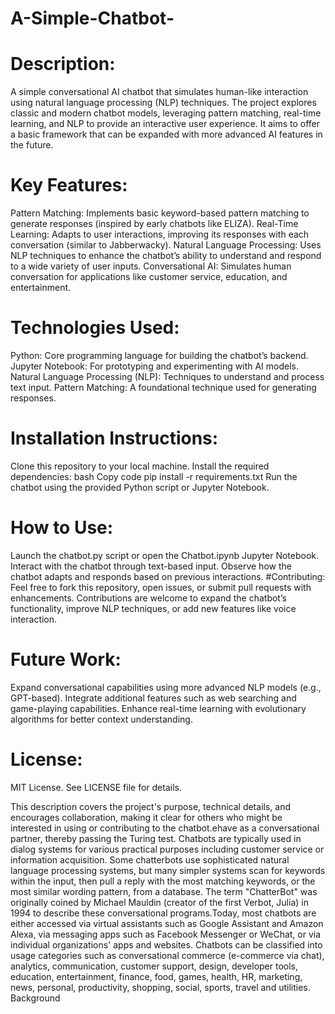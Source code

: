# A-Simple-Chatbot-
# Description:
A simple conversational AI chatbot that simulates human-like interaction using natural language processing (NLP) techniques. The project explores classic and modern chatbot models, leveraging pattern matching, real-time learning, and NLP to provide an interactive user experience. It aims to offer a basic framework that can be expanded with more advanced AI features in the future.

# Key Features:
Pattern Matching: Implements basic keyword-based pattern matching to generate responses (inspired by early chatbots like ELIZA).
Real-Time Learning: Adapts to user interactions, improving its responses with each conversation (similar to Jabberwacky).
Natural Language Processing: Uses NLP techniques to enhance the chatbot’s ability to understand and respond to a wide variety of user inputs.
Conversational AI: Simulates human conversation for applications like customer service, education, and entertainment.
# Technologies Used:
Python: Core programming language for building the chatbot’s backend.
Jupyter Notebook: For prototyping and experimenting with AI models.
Natural Language Processing (NLP): Techniques to understand and process text input.
Pattern Matching: A foundational technique used for generating responses.
# Installation Instructions:
Clone this repository to your local machine.
Install the required dependencies:
bash
Copy code
pip install -r requirements.txt
Run the chatbot using the provided Python script or Jupyter Notebook.
# How to Use:
Launch the chatbot.py script or open the Chatbot.ipynb Jupyter Notebook.
Interact with the chatbot through text-based input.
Observe how the chatbot adapts and responds based on previous interactions.
#Contributing:
Feel free to fork this repository, open issues, or submit pull requests with enhancements. Contributions are welcome to expand the chatbot’s functionality, improve NLP techniques, or add new features like voice interaction.

# Future Work:
Expand conversational capabilities using more advanced NLP models (e.g., GPT-based).
Integrate additional features such as web searching and game-playing capabilities.
Enhance real-time learning with evolutionary algorithms for better context understanding.
# License:
MIT License. See LICENSE file for details.

This description covers the project's purpose, technical details, and encourages collaboration, making it clear for others who might be interested in using or contributing to the chatbot.ehave as a conversational partner, thereby passing the Turing test. Chatbots are typically used in dialog systems for various practical purposes including customer service or information acquisition. Some chatterbots use sophisticated natural language processing systems, but many simpler systems scan for keywords within the input, then pull a reply with the most matching keywords, or the most similar wording pattern, from a database.  The term "ChatterBot" was originally coined by Michael Mauldin (creator of the first Verbot, Julia) in 1994 to describe these conversational programs.Today, most chatbots are either accessed via virtual assistants such as Google Assistant and Amazon Alexa, via messaging apps such as Facebook Messenger or WeChat, or via individual organizations' apps and websites. Chatbots can be classified into usage categories such as conversational commerce (e-commerce via chat), analytics, communication, customer support, design, developer tools, education, entertainment, finance, food, games, health, HR, marketing, news, personal, productivity, shopping, social, sports, travel and utilities. Background
